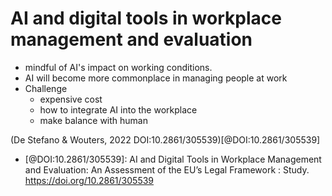 # AI and digital  tools in workplace  management  and evaluation

- mindful of AI's impact on working conditions.
- AI will become more commonplace in managing  people at work
- Challenge
    - expensive cost
    - how to integrate AI into the workplace
    - make balance with human

(De Stefano & Wouters, 2022 DOI:10.2861/305539)[@DOI:10.2861/305539]

- [@DOI:10.2861/305539]: AI and Digital Tools in Workplace Management and Evaluation: An Assessment of the EU’s Legal Framework : Study. https://doi.org/10.2861/305539